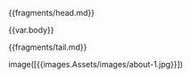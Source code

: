 {{fragments/head.md}}

{{var.body}}

{{fragments/tail.md}}

image([{{images.Assets/images/about-1.jpg}}])
